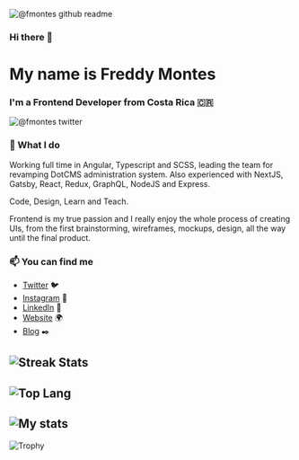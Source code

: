 ![@fmontes github readme](https://user-images.githubusercontent.com/751424/160527727-575f0430-9782-4c1c-b39e-6bc94874bf1f.png)

### Hi there 👋
# My name is Freddy Montes
### I'm a Frontend Developer from Costa Rica 🇨🇷

![@fmontes twitter](https://img.shields.io/twitter/follow/fmontes?style=for-the-badge)

### 🔨 What I do

Working full time in Angular, Typescript and SCSS, leading the team for revamping DotCMS administration system. Also experienced with NextJS, Gatsby, React, Redux, GraphQL, NodeJS and Express.

Code, Design, Learn and Teach.

Frontend is my true passion and I really enjoy the whole process of creating UIs, from the first brainstorming, wireframes, mockups, design, all the way until the final product. 

### 📫 You can find me
- [Twitter](https://twitter.com/fmontes) 🐦
- [Instagram](https://instagram.com/fmontes) 📸
- [LinkedIn](https://linkedin.com/in/fmontes) 💼
- [Website](https://fmontes.com) 🌍
- [Blog](https://fmontes.com) ✒️


![Streak Stats](https://github-readme-streak-stats.herokuapp.com/?user=fmontes)
-----
![Top Lang](https://github-readme-stats.vercel.app/api/top-langs/?username=fmontes&theme=cobalt)
-----
![My stats](https://github-readme-stats.vercel.app/api?username=fmontes&count_private=true&show_icons=true&theme=cobalt)
-----
![Trophy](https://github-profile-trophy.vercel.app/?username=fmontes)


